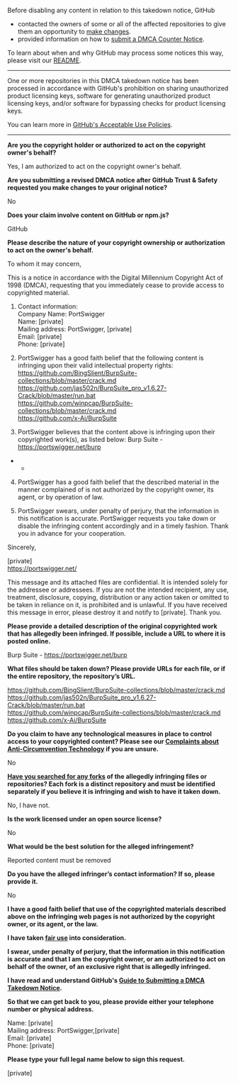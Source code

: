 Before disabling any content in relation to this takedown notice, GitHub
- contacted the owners of some or all of the affected repositories to give them an opportunity to [make changes](https://docs.github.com/en/github/site-policy/dmca-takedown-policy#a-how-does-this-actually-work).
- provided information on how to [submit a DMCA Counter Notice](https://docs.github.com/en/articles/guide-to-submitting-a-dmca-counter-notice).

To learn about when and why GitHub may process some notices this way, please visit our [README](https://github.com/github/dmca/blob/master/README.md#anatomy-of-a-takedown-notice).

---

One or more repositories in this DMCA takedown notice has been processed in accordance with GitHub's prohibition on sharing unauthorized product licensing keys, software for generating unauthorized product licensing keys, and/or software for bypassing checks for product licensing keys.

You can learn more in [GitHub's Acceptable Use Policies](https://docs.github.com/en/github/site-policy/github-acceptable-use-policies).

---

**Are you the copyright holder or authorized to act on the copyright owner's behalf?**

Yes, I am authorized to act on the copyright owner's behalf.

**Are you submitting a revised DMCA notice after GitHub Trust & Safety requested you make changes to your original notice?**

No

**Does your claim involve content on GitHub or npm.js?**

GitHub

**Please describe the nature of your copyright ownership or authorization to act on the owner's behalf.**

To whom it may concern,

This is a notice in accordance with the Digital Millennium Copyright Act of 1998 (DMCA), requesting that you immediately cease to provide access to copyrighted material.

1) Contact information:  
Company Name: PortSwigger  
Name: [private]  
Mailing address: PortSwigger, [private]  
Email: [private]  
Phone: [private]  

2) PortSwigger has a good faith belief that the following content is infringing upon their valid intellectual property rights:  
https://github.com/BingSlient/BurpSuite-collections/blob/master/crack.md  
https://github.com/jas502n/BurpSuite_pro_v1.6.27-Crack/blob/master/run.bat  
https://github.com/winpcap/BurpSuite-collections/blob/master/crack.md  
https://github.com/x-Ai/BurpSuite

3) PortSwigger believes that the content above is infringing upon their copyrighted work(s), as listed below:
Burp Suite - https://portswigger.net/burp
- -

4) PortSwigger has a good faith belief that the described material in the manner complained of is not authorized by the copyright owner, its agent, or by operation of law.

5) PortSwigger swears, under penalty of perjury, that the information in this notification is accurate.
PortSwigger requests you take down or disable the infringing content accordingly and in a timely fashion.
Thank you in advance for your cooperation.

Sincerely,

[private]  
https://portswigger.net/

This message and its attached files are confidential. It is intended solely for the addressee or addressees. If you are not the intended recipient, any use, treatment, disclosure, copying, distribution or any action taken or omitted to be taken in reliance on it, is prohibited and is unlawful. If you have received this message in error, please destroy it and notify to [private].
Thank you.

**Please provide a detailed description of the original copyrighted work that has allegedly been infringed. If possible, include a URL to where it is posted online.**

Burp Suite - https://portswigger.net/burp

**What files should be taken down? Please provide URLs for each file, or if the entire repository, the repository’s URL.**

https://github.com/BingSlient/BurpSuite-collections/blob/master/crack.md  
https://github.com/jas502n/BurpSuite_pro_v1.6.27-Crack/blob/master/run.bat  
https://github.com/winpcap/BurpSuite-collections/blob/master/crack.md  
https://github.com/x-Ai/BurpSuite

**Do you claim to have any technological measures in place to control access to your copyrighted content? Please see our <a href="https://docs.github.com/articles/guide-to-submitting-a-dmca-takedown-notice#complaints-about-anti-circumvention-technology">Complaints about Anti-Circumvention Technology</a> if you are unsure.**

No

**<a href="https://docs.github.com/articles/dmca-takedown-policy#b-what-about-forks-or-whats-a-fork">Have you searched for any forks</a> of the allegedly infringing files or repositories? Each fork is a distinct repository and must be identified separately if you believe it is infringing and wish to have it taken down.**

No, I have not.

**Is the work licensed under an open source license?**

No

**What would be the best solution for the alleged infringement?**

Reported content must be removed

**Do you have the alleged infringer’s contact information? If so, please provide it.**

No

**I have a good faith belief that use of the copyrighted materials described above on the infringing web pages is not authorized by the copyright owner, or its agent, or the law.**

**I have taken <a href="https://www.lumendatabase.org/topics/22">fair use</a> into consideration.**

**I swear, under penalty of perjury, that the information in this notification is accurate and that I am the copyright owner, or am authorized to act on behalf of the owner, of an exclusive right that is allegedly infringed.**

**I have read and understand GitHub's <a href="https://docs.github.com/articles/guide-to-submitting-a-dmca-takedown-notice/">Guide to Submitting a DMCA Takedown Notice</a>.**

**So that we can get back to you, please provide either your telephone number or physical address.**

Name: [private]  
Mailing address: PortSwigger,[private]  
Email: [private]  
Phone: [private]  

**Please type your full legal name below to sign this request.**

[private]  
